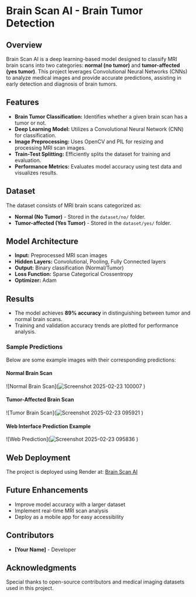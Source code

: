 # Brain Scan AI - Brain Tumor Detection

## Overview
Brain Scan AI is a deep learning-based model designed to classify MRI brain scans into two categories: **normal (no tumor)** and **tumor-affected (yes tumor)**. This project leverages Convolutional Neural Networks (CNNs) to analyze medical images and provide accurate predictions, assisting in early detection and diagnosis of brain tumors.

## Features
- **Brain Tumor Classification:** Identifies whether a given brain scan has a tumor or not.
- **Deep Learning Model:** Utilizes a Convolutional Neural Network (CNN) for classification.
- **Image Preprocessing:** Uses OpenCV and PIL for resizing and processing MRI scan images.
- **Train-Test Splitting:** Efficiently splits the dataset for training and evaluation.
- **Performance Metrics:** Evaluates model accuracy using test data and visualizes results.

## Dataset
The dataset consists of MRI brain scans categorized as:
- **Normal (No Tumor)** - Stored in the `dataset/no/` folder.
- **Tumor-affected (Yes Tumor)** - Stored in the `dataset/yes/` folder.

## Model Architecture
- **Input:** Preprocessed MRI scan images
- **Hidden Layers:** Convolutional, Pooling, Fully Connected layers
- **Output:** Binary classification (Normal/Tumor)
- **Loss Function:** Sparse Categorical Crossentropy
- **Optimizer:** Adam

## Results
- The model achieves **89% accuracy** in distinguishing between tumor and normal brain scans.
- Training and validation accuracy trends are plotted for performance analysis.

### Sample Predictions
Below are some example images with their corresponding predictions:


#### Normal Brain Scan
![Normal Brain Scan](![Screenshot 2025-02-23 100007](https://github.com/user-attachments/assets/eaed588e-4471-4a45-9ef5-42eb7822bcb5)
)

#### Tumor-Affected Brain Scan
![Tumor Brain Scan](![Screenshot 2025-02-23 095921](https://github.com/user-attachments/assets/cd28addf-3071-43b2-8659-aa5a2bbfbebb)
)

#### Web Interface Prediction Example
![Web Prediction](![Screenshot 2025-02-23 095836](https://github.com/user-attachments/assets/5f1b814e-6f4d-40c0-86fe-958185171ca0)
)

## Web Deployment
The project is deployed using Render at:
[Brain Scan AI](https://brain-scan-ai.onrender.com/)

## Future Enhancements
- Improve model accuracy with a larger dataset
- Implement real-time MRI scan analysis
- Deploy as a mobile app for easy accessibility

## Contributors
- **[Your Name]** - Developer

## Acknowledgments
Special thanks to open-source contributors and medical imaging datasets used in this project.

